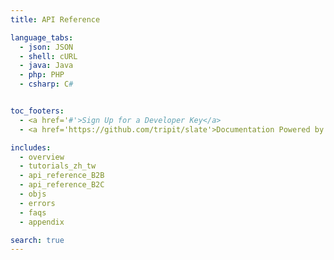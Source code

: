 ```yaml
---
title: API Reference

language_tabs:
  - json: JSON
  - shell: cURL
  - java: Java
  - php: PHP
  - csharp: C#


toc_footers:
  - <a href='#'>Sign Up for a Developer Key</a>
  - <a href='https://github.com/tripit/slate'>Documentation Powered by Slate</a>

includes:
  - overview
  - tutorials_zh_tw
  - api_reference_B2B
  - api_reference_B2C
  - objs
  - errors
  - faqs
  - appendix

search: true
---
```

